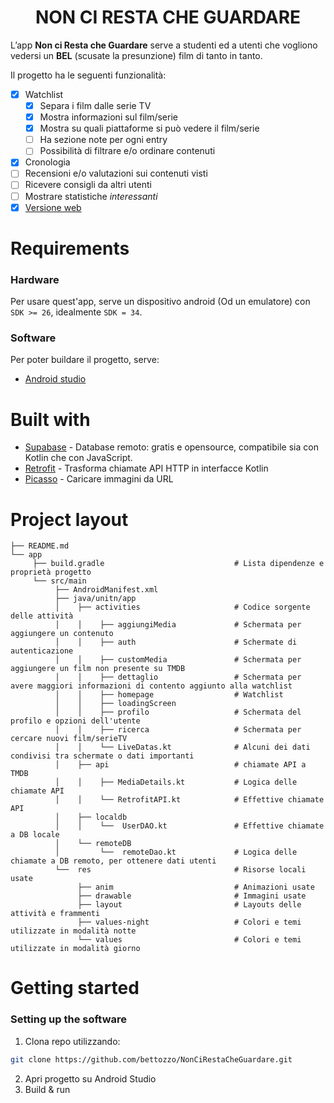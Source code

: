 <h1 align="center">NON CI RESTA CHE GUARDARE </h1>

L’app **Non ci Resta che Guardare** serve a studenti ed a utenti che vogliono vedersi un **BEL** (scusate la presunzione) film di tanto in tanto.

Il progetto ha le seguenti funzionalità:

- [x] Watchlist
  - [x] Separa i film dalle serie TV
  - [x] Mostra informazioni sul film/serie
  - [x] Mostra su quali piattaforme si può vedere il film/serie
  - [ ] Ha sezione note per ogni entry
  - [ ] Possibilità di filtrare e/o ordinare contenuti
- [x] Cronologia
- [ ] Recensioni e/o valutazioni sui contenuti visti
- [ ] Ricevere consigli da altri utenti
- [ ] Mostrare statistiche _interessanti_
- [x] [Versione web](https://github.com/bettozzo/nrg)

# Requirements

### Hardware

Per usare quest'app, serve un dispositivo android (Od un emulatore) con `SDK >= 26`, idealmente `SDK = 34`.

### Software

Per poter buildare il progetto, serve:

- [Android studio](https://developer.android.com/?hl=it)

# Built with

- [Supabase](https://supabase.com/) - Database remoto: gratis e opensource, compatibile sia con Kotlin che con JavaScript.
- [Retrofit](https://square.github.io/retrofit/) - Trasforma chiamate API HTTP in interfacce Kotlin
- [Picasso](https://square.github.io/picasso/) - Caricare immagini da URL

# Project layout

```
├── README.md
└── app
     ├── build.gradle                             # Lista dipendenze e proprietà progetto
     └── src/main
          ├── AndroidManifest.xml
          ├── java/unitn/app
          │    ├── activities                     # Codice sorgente delle attività
          │    │    ├── aggiungiMedia             # Schermata per aggiungere un contenuto
          │    │    ├── auth                      # Schermate di autenticazione
          │    │    ├── customMedia               # Schermata per aggiungere un film non presente su TMDB
          │    │    ├── dettaglio                 # Schermata per avere maggiori informazioni di contento aggiunto alla watchlist
          │    │    ├── homepage                  # Watchlist
          │    │    ├── loadingScreen
          │    │    ├── profilo                   # Schermata del profilo e opzioni dell'utente
          │    │    ├── ricerca                   # Schermata per cercare nuovi film/serieTV
          │    │    └── LiveDatas.kt              # Alcuni dei dati condivisi tra schermate o dati importanti
          │    ├── api                            # chiamate API a TMDB
          │    │    ├── MediaDetails.kt           # Logica delle chiamate API
          │    │    └── RetrofitAPI.kt            # Effettive chiamate API
          │    ├── localdb
          │    │    └──  UserDAO.kt               # Effettive chiamate a DB locale
          │    └── remoteDB
          │         └──  remoteDao.kt             # Logica delle chiamate a DB remoto, per ottenere dati utenti
          └──  res                                # Risorse locali usate
               ├── anim                           # Animazioni usate
               ├── drawable                       # Immagini usate
               ├── layout                         # Layouts delle attività e frammenti
               ├── values-night                   # Colori e temi utilizzate in modalità notte
               └── values                         # Colori e temi utilizzate in modalità giorno
```

# Getting started

### Setting up the software

1. Clona repo utilizzando:

```sh
git clone https://github.com/bettozzo/NonCiRestaCheGuardare.git
```

2. Apri progetto su Android Studio
3. Build & run
